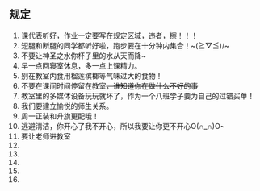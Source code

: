 ## 规定

1. 课代表听好，作业一定要写在规定区域，违者，擦！！！
1. 短腿和断腿的同学都听好啦，跑步要在十分钟内集合！~(≧▽≦)/~
1. 不要让~~神圣之水~~你杯子里的水从天而降~
1. 早一点回寝室休息，多一点上课精力。
1. 别在教室内食用榴莲槟榔等气味过大的食物！
1. 不要在课间时间停留在教室~~，谁知道你在做什么不好的事~~
1. 教室里的多媒体设备玩玩就坏了，作为一个八班学子要为自己的过错买单！
1. 我们要建立愉悦的师生关系。
1. 周一正装和升旗更配哦！
1. 逃避清洁，你开心了我不开心，所以我要让你更不开心O(∩_∩)O~
1. 要让老师进教室
1. 
1. 
1. 
1. 
1. 
